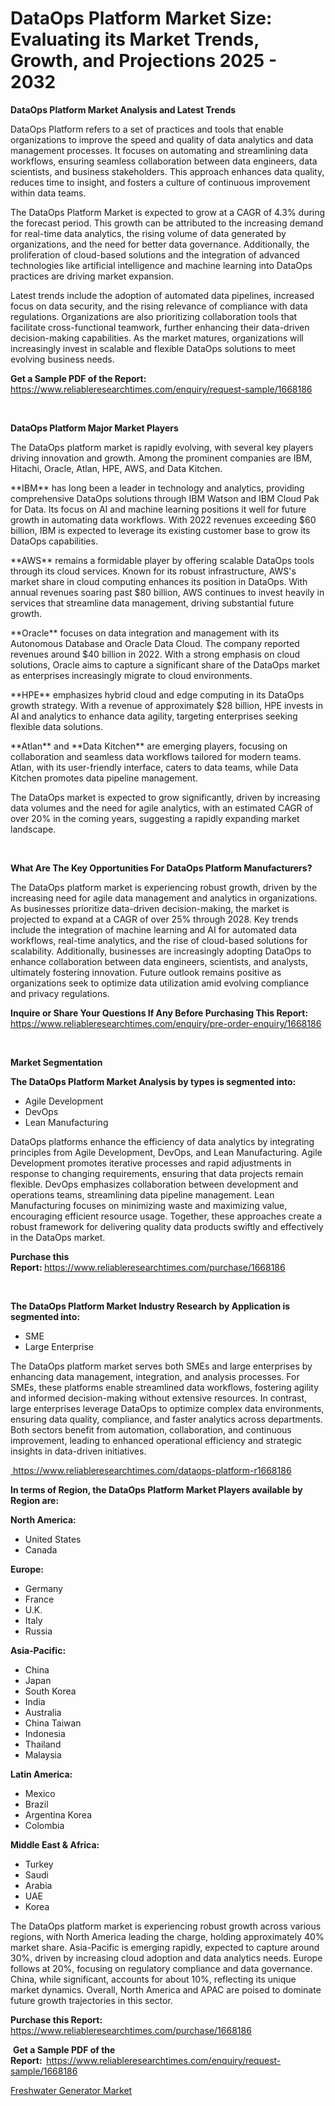 <p><h1>DataOps Platform Market Size: Evaluating its Market Trends, Growth, and Projections 2025 - 2032</h1></p><p><strong>DataOps Platform Market Analysis and Latest Trends</strong></p>
<p><p>DataOps Platform refers to a set of practices and tools that enable organizations to improve the speed and quality of data analytics and data management processes. It focuses on automating and streamlining data workflows, ensuring seamless collaboration between data engineers, data scientists, and business stakeholders. This approach enhances data quality, reduces time to insight, and fosters a culture of continuous improvement within data teams.</p><p>The DataOps Platform Market is expected to grow at a CAGR of 4.3% during the forecast period. This growth can be attributed to the increasing demand for real-time data analytics, the rising volume of data generated by organizations, and the need for better data governance. Additionally, the proliferation of cloud-based solutions and the integration of advanced technologies like artificial intelligence and machine learning into DataOps practices are driving market expansion. </p><p>Latest trends include the adoption of automated data pipelines, increased focus on data security, and the rising relevance of compliance with data regulations. Organizations are also prioritizing collaboration tools that facilitate cross-functional teamwork, further enhancing their data-driven decision-making capabilities. As the market matures, organizations will increasingly invest in scalable and flexible DataOps solutions to meet evolving business needs.</p></p>
<p><strong>Get a Sample PDF of the Report:&nbsp;</strong> <a href="https://www.reliableresearchtimes.com/enquiry/request-sample/1668186?utm_campaign=2006&utm_medium=2&utm_source=Github&utm_content=ia&utm_term=06032025&utm_id=dataops-platform">https://www.reliableresearchtimes.com/enquiry/request-sample/1668186</a></p>
<p>&nbsp;</p>
<p><strong>DataOps Platform Major Market Players</strong></p>
<p><p>The DataOps platform market is rapidly evolving, with several key players driving innovation and growth. Among the prominent companies are IBM, Hitachi, Oracle, Atlan, HPE, AWS, and Data Kitchen.</p><p>**IBM** has long been a leader in technology and analytics, providing comprehensive DataOps solutions through IBM Watson and IBM Cloud Pak for Data. Its focus on AI and machine learning positions it well for future growth in automating data workflows. With 2022 revenues exceeding $60 billion, IBM is expected to leverage its existing customer base to grow its DataOps capabilities.</p><p>**AWS** remains a formidable player by offering scalable DataOps tools through its cloud services. Known for its robust infrastructure, AWS's market share in cloud computing enhances its position in DataOps. With annual revenues soaring past $80 billion, AWS continues to invest heavily in services that streamline data management, driving substantial future growth.</p><p>**Oracle** focuses on data integration and management with its Autonomous Database and Oracle Data Cloud. The company reported revenues around $40 billion in 2022. With a strong emphasis on cloud solutions, Oracle aims to capture a significant share of the DataOps market as enterprises increasingly migrate to cloud environments.</p><p>**HPE** emphasizes hybrid cloud and edge computing in its DataOps growth strategy. With a revenue of approximately $28 billion, HPE invests in AI and analytics to enhance data agility, targeting enterprises seeking flexible data solutions.</p><p>**Atlan** and **Data Kitchen** are emerging players, focusing on collaboration and seamless data workflows tailored for modern teams. Atlan, with its user-friendly interface, caters to data teams, while Data Kitchen promotes data pipeline management.</p><p>The DataOps market is expected to grow significantly, driven by increasing data volumes and the need for agile analytics, with an estimated CAGR of over 20% in the coming years, suggesting a rapidly expanding market landscape.</p></p>
<p>&nbsp;</p>
<p><strong>What Are The Key Opportunities For DataOps Platform Manufacturers?</strong></p>
<p><p>The DataOps platform market is experiencing robust growth, driven by the increasing need for agile data management and analytics in organizations. As businesses prioritize data-driven decision-making, the market is projected to expand at a CAGR of over 25% through 2028. Key trends include the integration of machine learning and AI for automated data workflows, real-time analytics, and the rise of cloud-based solutions for scalability. Additionally, businesses are increasingly adopting DataOps to enhance collaboration between data engineers, scientists, and analysts, ultimately fostering innovation. Future outlook remains positive as organizations seek to optimize data utilization amid evolving compliance and privacy regulations.</p></p>
<p><strong>Inquire or Share Your Questions If Any Before Purchasing This Report:</strong> <a href="https://www.reliableresearchtimes.com/enquiry/pre-order-enquiry/1668186?utm_campaign=2006&utm_medium=2&utm_source=Github&utm_content=ia&utm_term=06032025&utm_id=dataops-platform">https://www.reliableresearchtimes.com/enquiry/pre-order-enquiry/1668186</a></p>
<p>&nbsp;</p>
<p><strong>Market Segmentation</strong></p>
<p><strong>The DataOps Platform Market Analysis by types is segmented into:</strong></p>
<p><ul><li>Agile Development</li><li>DevOps</li><li>Lean Manufacturing</li></ul></p>
<p><p>DataOps platforms enhance the efficiency of data analytics by integrating principles from Agile Development, DevOps, and Lean Manufacturing. Agile Development promotes iterative processes and rapid adjustments in response to changing requirements, ensuring that data projects remain flexible. DevOps emphasizes collaboration between development and operations teams, streamlining data pipeline management. Lean Manufacturing focuses on minimizing waste and maximizing value, encouraging efficient resource usage. Together, these approaches create a robust framework for delivering quality data products swiftly and effectively in the DataOps market.</p></p>
<p><strong>Purchase this Report:&nbsp;</strong><a href="https://www.reliableresearchtimes.com/purchase/1668186?utm_campaign=2006&utm_medium=2&utm_source=Github&utm_content=ia&utm_term=06032025&utm_id=dataops-platform">https://www.reliableresearchtimes.com/purchase/1668186</a></p>
<p>&nbsp;</p>
<p><strong>The DataOps Platform Market Industry Research by Application is segmented into:</strong></p>
<p><ul><li>SME</li><li>Large Enterprise</li></ul></p>
<p><p>The DataOps platform market serves both SMEs and large enterprises by enhancing data management, integration, and analysis processes. For SMEs, these platforms enable streamlined data workflows, fostering agility and informed decision-making without extensive resources. In contrast, large enterprises leverage DataOps to optimize complex data environments, ensuring data quality, compliance, and faster analytics across departments. Both sectors benefit from automation, collaboration, and continuous improvement, leading to enhanced operational efficiency and strategic insights in data-driven initiatives.</p></p>
<p><a href="https://www.reliableresearchtimes.com/dataops-platform-r1668186?utm_campaign=2006&utm_medium=2&utm_source=Github&utm_content=ia&utm_term=06032025&utm_id=dataops-platform">&nbsp;https://www.reliableresearchtimes.com/dataops-platform-r1668186</a></p>
<p><strong>In terms of Region, the DataOps Platform Market Players available by Region are:</strong></p>
<p>
    <p> <strong> North America: </strong>
        <ul>
            <li>United States</li>
            <li>Canada</li>
        </ul>
        </p> 
    <p> <strong> Europe: </strong>
        <ul>
            <li>Germany</li>
            <li>France</li>
            <li>U.K.</li>
            <li>Italy</li>
            <li>Russia</li>
        </ul>
        </p> 
    <p> <strong> Asia-Pacific: </strong>
        <ul>
            <li>China</li>
            <li>Japan</li>
            <li>South Korea</li>
            <li>India</li>
            <li>Australia</li>
            <li>China Taiwan</li>
            <li>Indonesia</li>
            <li>Thailand</li>
            <li>Malaysia</li>
        </ul>
        </p> 
    <p> <strong> Latin America: </strong>
        <ul>
            <li>Mexico</li>
            <li>Brazil</li>
            <li>Argentina Korea</li>
            <li>Colombia</li>
        </ul>
        </p> 
    <p> <strong> Middle East & Africa: </strong>
        <ul>
            <li>Turkey</li>
            <li>Saudi</li>
            <li>Arabia</li>
            <li>UAE</li>
            <li>Korea</li>
        </ul>
    </p>
    </p>
<p><p>The DataOps platform market is experiencing robust growth across various regions, with North America leading the charge, holding approximately 40% market share. Asia-Pacific is emerging rapidly, expected to capture around 30%, driven by increasing cloud adoption and data analytics needs. Europe follows at 20%, focusing on regulatory compliance and data governance. China, while significant, accounts for about 10%, reflecting its unique market dynamics. Overall, North America and APAC are poised to dominate future growth trajectories in this sector.</p></p>
<p><strong>Purchase this Report: </strong><a href="https://www.reliableresearchtimes.com/purchase/1668186?utm_campaign=2006&utm_medium=2&utm_source=Github&utm_content=ia&utm_term=06032025&utm_id=dataops-platform">https://www.reliableresearchtimes.com/purchase/1668186</a></p>
<p>&nbsp;<strong>Get a Sample PDF of the Report:&nbsp;&nbsp;</strong><a href="https://www.reliableresearchtimes.com/enquiry/request-sample/1668186?utm_campaign=2006&utm_medium=2&utm_source=Github&utm_content=ia&utm_term=06032025&utm_id=dataops-platform">https://www.reliableresearchtimes.com/enquiry/request-sample/1668186</a></p>
<p><strong></strong></p>
<p><p><a href="https://github.com/bmorecock/Market-Research-Report-List-6/blob/main/freshwater-generator-market.md?utm_campaign=2006&utm_medium=2&utm_source=Github&utm_content=ia&utm_term=06032025&utm_id=dataops-platform">Freshwater Generator Market</a></p></p>